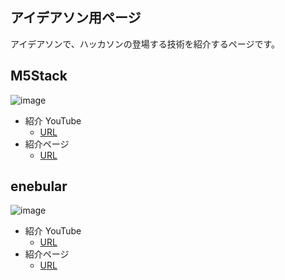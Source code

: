 ## アイデアソン用ページ

アイデアソンで、ハッカソンの登場する技術を紹介するページです。

## M5Stack

![image](https://i.gyazo.com/dc47094ebac368feef6aa98c09b1c84c.png)

- 紹介 YouTube
  - [URL]()
- 紹介ページ
  - [URL](m5stack_introduction.md)

## enebular

![image](https://i.gyazo.com/00afcc3de9343b7aa590beffd11e69b7.png)

- 紹介 YouTube
  - [URL]()
- 紹介ページ
  - [URL](enebular_introduction.md)
